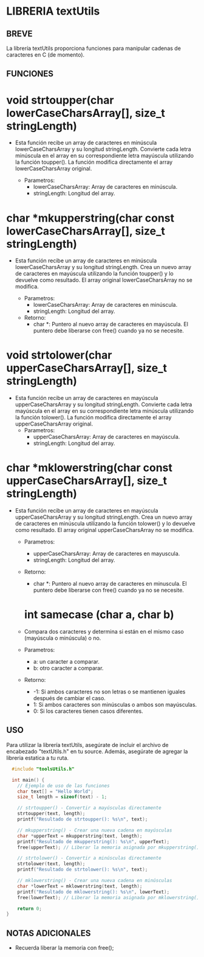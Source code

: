 # LIBRERIA textUtils

## BREVE

La librería textUtils proporciona funciones para manipular cadenas de caracteres en C (de momento).

## FUNCIONES

# void strtoupper(char lowerCaseCharsArray[], size_t stringLength)

- Esta función recibe un array de caracteres en minúscula 
lowerCaseCharsArray y su longitud stringLength. Convierte cada letra 
minúscula en el array en su correspondiente letra mayúscula utilizando 
la función toupper(). La función modifica directamente el array 
lowerCaseCharsArray original.

  - Parametros:
    - lowerCaseCharsArray: Array de caracteres en minúscula.
    - stringLength: Longitud del array.

# char *mkupperstring(char const lowerCaseCharsArray[], size_t stringLength)

- Esta función recibe un array de caracteres en minúscula 
lowerCaseCharsArray y su longitud stringLength. Crea un nuevo array de 
caracteres en mayúscula utilizando la función toupper() y lo devuelve 
como resultado. El array original lowerCaseCharsArray no se modifica.

  - Parametros:
    - lowerCaseCharsArray: Array de caracteres en minúscula.
    - stringLength: Longitud del array.
  - Retorno:
    - char *: Puntero al nuevo array de caracteres en mayúscula. El puntero debe liberarse con free() cuando ya no se necesite.
    
# void strtolower(char upperCaseCharsArray[], size_t stringLength)

- Esta función recibe un array de caracteres en mayúscula 
upperCaseCharsArray y su longitud stringLength. Convierte cada letra 
mayúscula en el array en su correspondiente letra minúscula utilizando 
la función tolower(). La función modifica directamente el array 
upperCaseCharsArray original. 
  - Parametros:
    - upperCaseCharsArray: Array de caracteres en mayúscula.
    - stringLength: Longitud del array.

# char *mklowerstring(char const upperCaseCharsArray[], size_t stringLength)

- Esta función recibe un array de caracteres en mayúscula 
upperCaseCharsArray y su longitud stringLength. Crea un nuevo array de 
caracteres en minúscula utilizando la función tolower() y lo devuelve 
como resultado. El array original upperCaseCharsArray no se modifica.

  - Parametros:
    - upperCaseCharsArray: Array de caracteres en mayuscula.
    - stringLength: Longitud del array.
  - Retorno:
    - char *: Puntero al nuevo array de caracteres en minuscula. El puntero debe liberarse con free() cuando ya no se necesite.

    # int samecase (char a, char b)

  - Compara dos caracteres y determina si están en el mismo caso (mayúscula o minúscula) o no.

  - Parametros:
    - a: un caracter a comparar.
    - b: otro caracter a comparar.
  - Retorno:
    - -1: Si ambos caracteres no son letras o se mantienen iguales después de cambiar el caso.
    - 1: Si ambos caracteres son minúsculas o ambos son mayúsculas.
    - 0: Si los caracteres tienen casos diferentes.

## USO
Para utilizar la librería textUtils, asegúrate de incluir el archivo 
de encabezado "textUtils.h" en tu source. 
Además, asegúrate de agregar la libreria estatica a tu ruta.

```C
  #include "toolsUtils.h"

  int main() {
    // Ejemplo de uso de las funciones
    char text[] = "Hello World";
    size_t length = sizeof(text) - 1;

    // strtoupper() - Convertir a mayúsculas directamente
    strtoupper(text, length);
    printf("Resultado de strtoupper(): %s\n", text);

    // mkupperstring() - Crear una nueva cadena en mayúsculas
    char *upperText = mkupperstring(text, length);
    printf("Resultado de mkupperstring(): %s\n", upperText);
    free(upperText); // Liberar la memoria asignada por mkupperstring()

    // strtolower() - Convertir a minúsculas directamente
    strtolower(text, length);
    printf("Resultado de strtolower(): %s\n", text);

    // mklowerstring() - Crear una nueva cadena en minúsculas
    char *lowerText = mklowerstring(text, length);
    printf("Resultado de mklowerstring(): %s\n", lowerText);
    free(lowerText); // Liberar la memoria asignada por mklowerstring()

    return 0;
}
```

## NOTAS ADICIONALES

- Recuerda liberar la memoria con free();
